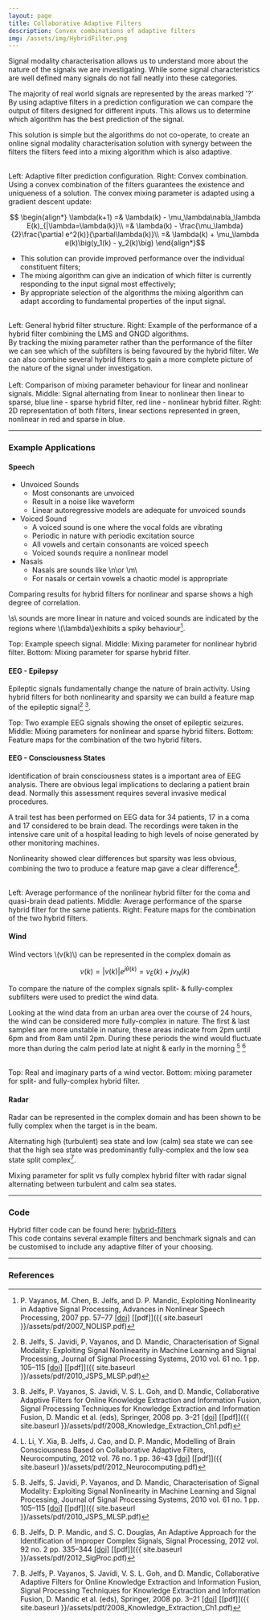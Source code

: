 ```yaml
---
layout: page
title: Collaborative Adaptive Filters
description: Convex combinations of adaptive filters
img: /assets/img/HybridFilter.png
---
```


Signal modality characterisation allows us to understand more about the nature of the signals we are investigating. While some signal characteristics are well defined many signals do not fall neatly into these categories.
<div class="img_row">
    <img class="col three left" src="{{ site.baseurl }}/assets/img/Nature.png" alt="" title="Nature of signals"/>
</div>
<div class="col three caption">
    The majority of real world signals are represented by the areas marked '?'
</div>
By using adaptive filters in a prediction configuration we can compare the output of filters designed for different inputs. This allows us to determine which algorithm has the best prediction of the signal.

This solution is simple but the algorithms do not co-operate, to create an online signal modality characterisation solution with synergy between the filters the filters feed into a mixing algorithm which is also adaptive.
<div class="img_row">
    <img class="col one left" src="{{ site.baseurl }}/assets/img/PredConf.png" alt="" title="Prediction configuration"/>
    <img class="col two left" src="{{ site.baseurl }}/assets/img/Convex.png" alt="" title="Convex combination"/>
</div>
<div class="col three caption">
    Left: Adaptive filter prediction configuration. Right: Convex combination.
</div>
Using a convex combination of the filters guarantees the existence and uniqueness of a solution. The convex mixing parameter is adapted using a gradient descent update:

$$ \begin{align*}
\lambda(k+1) =& \lambda(k) - \mu_\lambda\nabla_\lambda E(k)_{|\lambda=\lambda(k)}\\
=& \lambda(k) - \frac{\mu_\lambda}{2}\frac{\partial e^2(k)}{\partial\lambda(k)}\\
=& \lambda(k) + \mu_\lambda e(k)\big(y_1(k) - y_2(k)\big)
\end{align*}$$

* This solution can provide improved performance over the individual constituent filters;
* The mixing algorithm can give an indication of which filter is currently responding to the input signal most effectively;
* By appropriate selection of the algorithms the mixing algorithm can adapt according to fundamental properties of the input signal.
<div class="img_row">
    <img class="col two left" src="{{ site.baseurl }}/assets/img/HybridFilter.png" alt="" title="Generic hybrid filter"/>
    <img class="col one left" src="{{ site.baseurl }}/assets/img/PerfLinearHybrid.png" alt="" title="Performance of linear hybrid filter"/>
</div>
<div class="col three caption">
    Left: General hybrid filter structure. Right: Example of the performance of a hybrid filter combining the LMS and GNGD algorithms.
</div>
By tracking the mixing parameter rather than the performance of the filter we can see which of the subfilters is being favoured by the hybrid filter. We can also combine several hybrid filters to gain a more complete picture of the nature of the signal under investigation.
<div class="img_row">
    <img class="col one left" src="{{ site.baseurl }}/assets/img/CompLinNonlin.png" alt="" title="Comparison of linear and nonlinear signals"/>
    <img class="col one left" src="{{ site.baseurl }}/assets/img/AlternatingSparseNonlin.png" alt="" title="Alternating signals"/>
    <img class="col one left" src="{{ site.baseurl }}/assets/img/LinNonlinSparse.png" alt="" title="2D mixing parameters"/>
</div>
<div class="col three caption">
    Left: Comparison of mixing parameter behaviour for linear and nonlinear signals. Middle: Signal alternating from linear to nonlinear then linear to sparse, blue line - sparse hybrid filter, red line - nonlinear hybrid filter. Right: 2D representation of both filters, linear sections represented in green, nonlinear in red and sparse in blue.
</div>

---

### Example Applications

#### Speech

* Unvoiced Sounds
  * Most consonants are unvoiced
  * Result in a noise like waveform
  * Linear autoregressive models are adequate for unvoiced sounds
* Voiced Sound
  * A voiced sound is one where the vocal folds are vibrating
  * Periodic in nature with periodic excitation source
  * All vowels and certain consonants are voiced speech
  * Voiced sounds require a nonlinear model
* Nasals
  * Nasals are sounds like \n\or \m\
  * For nasals or certain vowels a chaotic model is appropriate

Comparing results for hybrid filters for nonlinear and sparse shows a high degree of correlation.

\\s\\ sounds are more linear in nature and voiced sounds are indicated by the regions where \\(\lambda\\)exhibits a spiky behaviour[^1].
<div class="img_row">
    <img class="col three left" src="{{ site.baseurl }}/assets/img/Speech.png" alt="" title="Example speech signal"/>
</div>
<div class="col three caption">
    Top: Example speech signal. Middle: Mixing parameter for nonlinear hybrid filter. Bottom: Mixing parameter for sparse hybrid filter.
</div>

#### EEG - Epilepsy
Epileptic signals fundamentally change the nature of brain activity. Using hybrid filters for both nonlinearity and sparsity we can build a feature map of the epileptic signal[^2] [^3].
<div class="img_row">
    <img class="col three left" src="{{ site.baseurl }}/assets/img/EEGEpilepsy.png" alt="" title="Example epilepsy signals"/>
</div>
<div class="col three caption">
    Top: Two example EEG signals showing the onset of epileptic seizures. Middle: Mixing parameters for nonlinear and sparse hybrid filters. Bottom: Feature maps for the combination of the two hybrid filters.
</div>

#### EEG - Consciousness States
Identification of brain consciousness states is a important area of EEG analysis. There are obvious legal implications to declaring a patient brain dead. Normally this assessment requires several invasive medical procedures.

A trail test has been performed on EEG data for 34 patients, 17 in a coma and 17 considered to be brain dead. The recordings were taken in the intensive care unit of a hospital leading to high levels of noise generated by other monitoring machines.

Nonlinearity showed clear differences but sparsity was less obvious, combining the two to produce a feature map gave a clear difference[^4].
<div class="img_row">
    <img class="col one left" src="{{ site.baseurl }}/assets/img/EEGNonlinear.png" alt="" title="EEG nonlinear hybrid filter"/>
    <img class="col one left" src="{{ site.baseurl }}/assets/img/EEGSparse.png" alt="" title="EEG sparse hybrid filter"/>
    <img class="col one left" src="{{ site.baseurl }}/assets/img/EEGSparseNonlin.png" alt="" title="EEG sparse nonlinear feature map"/>
</div>
<div class="col three caption">
    Left: Average performance of the nonlinear hybrid filter for the coma and quasi-brain dead patients. Middle: Average performance of the sparse hybrid filter for the same patients. Right: Feature maps for the combination of the two hybrid filters.
</div>

#### Wind
Wind vectors \\(v(k)\\) can be represented in the complex domain as

$$ v(k) = |v(k)|e^{j\theta(k)} = v_E(k) + jv_N(k)$$

To compare the nature of the complex signals split- & fully-complex subfilters were used to predict the wind data.

Looking at the wind data from an urban area over the course of 24 hours, the wind can be considered more fully-complex in nature. The first & last samples are more unstable in nature, these areas indicate from 2pm until 6pm and from 8am until 2pm. During these periods the wind would fluctuate more than during the calm period late at night & early in the morning [^2] [^5]
<div class="img_row">
    <img class="col one left" src="{{ site.baseurl }}/assets/img/WindPolar.png" alt="" title="Polar representation of wind"/>
    <img class="col two left" src="{{ site.baseurl }}/assets/img/Wind.png" alt="" title="Complex wind representation"/>
</div>
<div class="col three caption">
    Top: Real and imaginary parts of a wind vector. Bottom: mixing parameter for split- and fully-complex hybrid filter.
</div>

#### Radar
Radar can be represented in the complex domain and has been shown to be fully complex when the target is in the beam.

Alternating high (turbulent) sea state and low (calm) sea state we can see that the high sea state was predominantly fully-complex and the low sea state split complex[^3].
<div class="img_row">
    <img class="col three left" src="{{ site.baseurl }}/assets/img/Radar.png" alt="" title="Example radar signals"/>
</div>
<div class="col three caption">
    Mixing parameter for split vs fully complex hybrid filter with radar signal alternating between turbulent and calm sea states.
</div>

---

### Code
Hybrid filter code can be found here: [hybrid-filters](https://github.com/beteje/hybrid-filters)   
This code contains several example filters and benchmark signals and can be customised to include any adaptive filter of your choosing.

---

### References

[^1]: P. Vayanos, M. Chen, B. Jelfs, and D. P. Mandic, Exploiting Nonlinearity in Adaptive Signal Processing, Advances in Nonlinear Speech Processing, 2007 pp. 57–77 [\[doi\]](http://doi.org/10.1007/978-3-540-77347-4_3) [\[pdf\]]({{ site.baseurl }}/assets/pdf/2007_NOLISP.pdf)
[^2]: B. Jelfs, S. Javidi, P. Vayanos, and D. Mandic, Characterisation of Signal Modality: Exploiting Signal Nonlinearity in Machine Learning and Signal Processing, Journal of Signal Processing Systems, 2010 vol. 61 no. 1 pp. 105–115 [\[doi\]](http://doi.org/10.1007/s11265-009-0358-z) [\[pdf\]]({{ site.baseurl }}/assets/pdf/2010_JSPS_MLSP.pdf)
[^3]: B. Jelfs, P. Vayanos, S. Javidi, V. S. L. Goh, and D. Mandic, Collaborative Adaptive Filters for Online Knowledge Extraction and Information Fusion, Signal Processing Techniques for Knowledge Extraction and Information Fusion, D. Mandic et al. (eds), Springer, 2008 pp. 3–21 [\[doi\]](http://doi.org/10.1007/978-0-387-74367-7_1) [\[pdf\]]({{ site.baseurl }}/assets/pdf/2008_Knowledge_Extraction_Ch1.pdf)
[^4]: L. Li, Y. Xia, B. Jelfs, J. Cao, and D. P. Mandic, Modelling of Brain Consciousness Based on Collaborative Adaptive Filters, Neurocomputing, 2012 vol. 76 no. 1 pp. 36–43 [\[doi\]](http://doi.org/10.1016/j.neucom.2011.05.038) [\[pdf\]]({{ site.baseurl }}/assets/pdf/2012_Neurocomputing.pdf)
[^5]: B. Jelfs, D. P. Mandic, and S. C. Douglas, An Adaptive Approach for the Identification of Improper Complex Signals, Signal Processing, 2012 vol. 92 no. 2 pp. 335–344 [\[doi\]](http://doi.org/10.1016/j.sigpro.2011.07.020) [\[pdf\]]({{ site.baseurl }}/assets/pdf/2012_SigProc.pdf)
